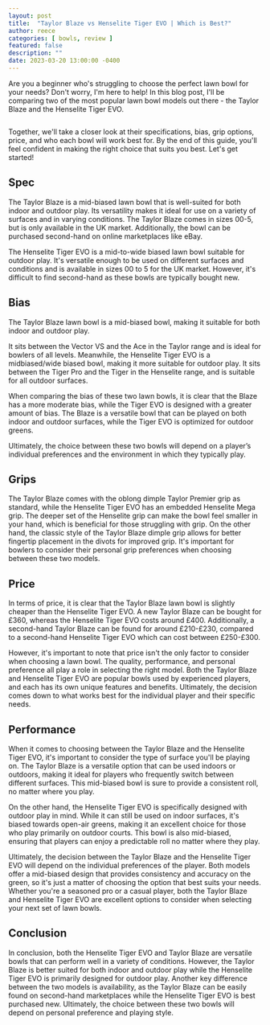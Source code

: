 ```yaml
---
layout: post
title:  "Taylor Blaze vs Henselite Tiger EVO | Which is Best?"
author: reece
categories: [ bowls, review ]
featured: false
description: ""
date: 2023-03-20 13:00:00 -0400
---
```

    

<!-- wp:paragraph -->
<p xmlns="http://www.w3.org/1999/xhtml">Are you a beginner who's struggling to choose the perfect lawn bowl for your needs? Don't worry, I'm here to help! In this blog post, I'll be comparing two of the most popular lawn bowl models out there - the Taylor Blaze and the Henselite Tiger EVO. </p>
<!-- /wp:paragraph -->

<!-- wp:image {"id":2039,"sizeSlug":"large","linkDestination":"none"} -->
<figure class="wp-block-image size-large"><img src="/img/posts/taylor-blaze-vs-henselite-tiger-evo-1024x576.jpg" alt="" class="wp-image-2039"/></figure>
<!-- /wp:image -->

<!-- wp:paragraph -->
<p>Together, we'll take a closer look at their specifications, bias, grip options, price, and who each bowl will work best for. By the end of this guide, you'll feel confident in making the right choice that suits you best. Let's get started!</p>
<!-- /wp:paragraph -->

<!-- wp:heading -->
<h2>Spec</h2>
<!-- /wp:heading -->

<!-- wp:block {"ref":2700} /-->

<!-- wp:paragraph -->
<p>The Taylor Blaze is a mid-biased lawn bowl that is well-suited for both indoor and outdoor play. Its versatility makes it ideal for use on a variety of surfaces and in varying conditions. The Taylor Blaze comes in sizes 00-5, but is only available in the UK market. Additionally, the bowl can be purchased second-hand on online marketplaces like eBay.</p>
<!-- /wp:paragraph -->

<!-- wp:block {"ref":2723} /-->

<!-- wp:paragraph -->
<p>The Henselite Tiger EVO is a mid-to-wide biased lawn bowl suitable for outdoor play. It's versatile enough to be used on different surfaces and conditions and is available in sizes 00 to 5 for the UK market. However, it's difficult to find second-hand as these bowls are typically bought new.</p>
<!-- /wp:paragraph -->

<!-- wp:heading -->
<h2>Bias</h2>
<!-- /wp:heading -->

<!-- wp:paragraph -->
<p>The Taylor Blaze lawn bowl is a mid-biased bowl, making it suitable for both indoor and outdoor play. </p>
<!-- /wp:paragraph -->

<!-- wp:block {"ref":2819} /-->

<!-- wp:paragraph -->
<p>It sits between the Vector VS and the Ace in the Taylor range and is ideal for bowlers of all levels. Meanwhile, the Henselite Tiger EVO is a midbiased/wide biased bowl, making it more suitable for outdoor play. It sits between the Tiger Pro and the Tiger in the Henselite range, and is suitable for all outdoor surfaces.</p>
<!-- /wp:paragraph -->

<!-- wp:paragraph -->
<p>When comparing the bias of these two lawn bowls, it is clear that the Blaze has a more moderate bias, while the Tiger EVO is designed with a greater amount of bias. The Blaze is a versatile bowl that can be played on both indoor and outdoor surfaces, while the Tiger EVO is optimized for outdoor greens. </p>
<!-- /wp:paragraph -->

<!-- wp:block {"ref":2838} /-->

<!-- wp:paragraph -->
<p>Ultimately, the choice between these two bowls will depend on a player’s individual preferences and the environment in which they typically play.</p>
<!-- /wp:paragraph -->

<!-- wp:heading -->
<h2>Grips</h2>
<!-- /wp:heading -->

<!-- wp:paragraph -->
<p>The Taylor Blaze comes with the oblong dimple Taylor Premier grip as standard, while the Henselite Tiger EVO has an embedded Henselite Mega grip. The deeper set of the Henselite grip can make the bowl feel smaller in your hand, which is beneficial for those struggling with grip. On the other hand, the classic style of the Taylor Blaze dimple grip allows for better fingertip placement in the divots for improved grip. It's important for bowlers to consider their personal grip preferences when choosing between these two models.</p>
<!-- /wp:paragraph -->

<!-- wp:heading -->
<h2>Price</h2>
<!-- /wp:heading -->

<!-- wp:paragraph -->
<p>In terms of price, it is clear that the Taylor Blaze lawn bowl is slightly cheaper than the Henselite Tiger EVO. A new Taylor Blaze can be bought for £360, whereas the Henselite Tiger EVO costs around £400. Additionally, a second-hand Taylor Blaze can be found for around £210-£230, compared to a second-hand Henselite Tiger EVO which can cost between £250-£300.</p>
<!-- /wp:paragraph -->

<!-- wp:paragraph -->
<p>However, it's important to note that price isn't the only factor to consider when choosing a lawn bowl. The quality, performance, and personal preference all play a role in selecting the right model. Both the Taylor Blaze and Henselite Tiger EVO are popular bowls used by experienced players, and each has its own unique features and benefits. Ultimately, the decision comes down to what works best for the individual player and their specific needs.</p>
<!-- /wp:paragraph -->

<!-- wp:heading -->
<h2>Performance</h2>
<!-- /wp:heading -->

<!-- wp:paragraph -->
<p>When it comes to choosing between the Taylor Blaze and the Henselite Tiger EVO, it's important to consider the type of surface you'll be playing on. The Taylor Blaze is a versatile option that can be used indoors or outdoors, making it ideal for players who frequently switch between different surfaces. This mid-biased bowl is sure to provide a consistent roll, no matter where you play.</p>
<!-- /wp:paragraph -->

<!-- wp:paragraph -->
<p>On the other hand, the Henselite Tiger EVO is specifically designed with outdoor play in mind. While it can still be used on indoor surfaces, it's biased towards open-air greens, making it an excellent choice for those who play primarily on outdoor courts. This bowl is also mid-biased, ensuring that players can enjoy a predictable roll no matter where they play.</p>
<!-- /wp:paragraph -->

<!-- wp:paragraph -->
<p>Ultimately, the decision between the Taylor Blaze and the Henselite Tiger EVO will depend on the individual preferences of the player. Both models offer a mid-biased design that provides consistency and accuracy on the green, so it's just a matter of choosing the option that best suits your needs. Whether you're a seasoned pro or a casual player, both the Taylor Blaze and Henselite Tiger EVO are excellent options to consider when selecting your next set of lawn bowls.</p>
<!-- /wp:paragraph -->

<!-- wp:heading -->
<h2>Conclusion</h2>
<!-- /wp:heading -->

<!-- wp:paragraph -->
<p>In conclusion, both the Henselite Tiger EVO and Taylor Blaze are versatile bowls that can perform well in a variety of conditions. However, the Taylor Blaze is better suited for both indoor and outdoor play while the Henselite Tiger EVO is primarily designed for outdoor play. Another key difference between the two models is availability, as the Taylor Blaze can be easily found on second-hand marketplaces while the Henselite Tiger EVO is best purchased new. Ultimately, the choice between these two bowls will depend on personal preference and playing style.</p>
<!-- /wp:paragraph -->
    